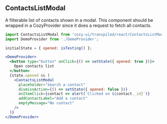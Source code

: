 ## ContactsListModal

A filterable list of contacts shown in a modal. This component should be wrapped in a CozyProvider since it does a request to fetch all contacts.

```jsx
import ContactsListModal from 'cozy-ui/transpiled/react/ContactsListModal';
import DemoProvider from './DemoProvider';

initialState = { opened: isTesting() };

<DemoProvider>
  <button type="button" onClick={() => setState({ opened: true })}>
    Open contacts list
  </button>
  {state.opened && (
    <ContactsListModal
      placeholder="Search a contact"
      dismissAction={() => setState({ opened: false })}
      onItemClick={contact => alert(`Clicked on ${contact._id}`)}
      addContactLabel="Add a contact"
      emptyMessage="No contact"
    />
  )}
</DemoProvider>
```
